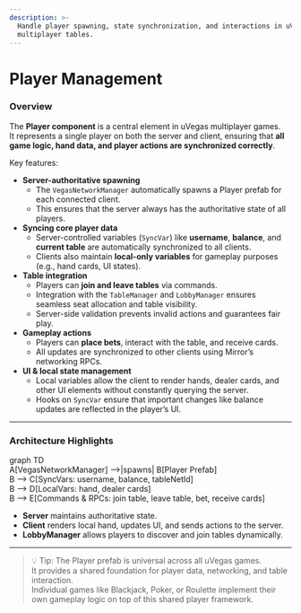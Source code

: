 ```yaml
---
description: >-
  Handle player spawning, state synchronization, and interactions in uVegas
  multiplayer tables.
---
```


# Player Management

### Overview

The **Player component** is a central element in uVegas multiplayer games.\
It represents a single player on both the server and client, ensuring that **all game logic, hand data, and player actions are synchronized correctly**.

Key features:

* **Server-authoritative spawning**
  * The `VegasNetworkManager` automatically spawns a Player prefab for each connected client.
  * This ensures that the server always has the authoritative state of all players.
* **Syncing core player data**
  * Server-controlled variables (`SyncVar`) like **username**, **balance**, and **current table** are automatically synchronized to all clients.
  * Clients also maintain **local-only variables** for gameplay purposes (e.g., hand cards, UI states).
* **Table integration**
  * Players can **join and leave tables** via commands.
  * Integration with the `TableManager` and `LobbyManager` ensures seamless seat allocation and table visibility.
  * Server-side validation prevents invalid actions and guarantees fair play.
* **Gameplay actions**
  * Players can **place bets**, interact with the table, and receive cards.
  * All updates are synchronized to other clients using Mirror’s networking RPCs.
* **UI & local state management**
  * Local variables allow the client to render hands, dealer cards, and other UI elements without constantly querying the server.
  * Hooks on `SyncVar` ensure that important changes like balance updates are reflected in the player’s UI.

***

### Architecture Highlights

graph TD\
A\[VegasNetworkManager] -->|spawns| B\[Player Prefab]\
B --> C\[SyncVars: username, balance, tableNetId]\
B --> D\[LocalVars: hand, dealer cards]\
B --> E\[Commands & RPCs: join table, leave table, bet, receive cards]

* **Server** maintains authoritative state.
* **Client** renders local hand, updates UI, and sends actions to the server.
* **LobbyManager** allows players to discover and join tables dynamically.

***

> 💡 Tip: The Player prefab is universal across all uVegas games.\
> It provides a shared foundation for player data, networking, and table interaction.\
> Individual games like Blackjack, Poker, or Roulette implement their own gameplay logic on top of this shared player framework.
